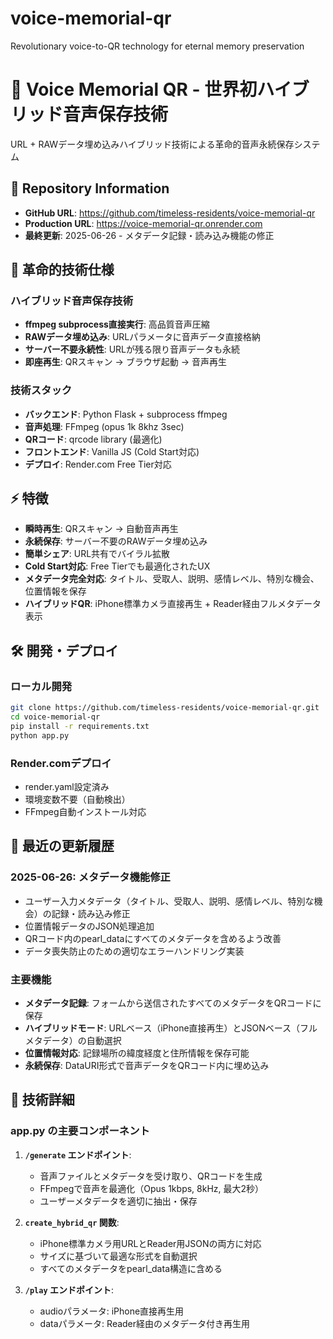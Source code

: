 # voice-memorial-qr
Revolutionary voice-to-QR technology for eternal memory preservation

# 🎵 Voice Memorial QR - 世界初ハイブリッド音声保存技術

URL + RAWデータ埋め込みハイブリッド技術による革命的音声永続保存システム

## 📍 Repository Information
- **GitHub URL**: https://github.com/timeless-residents/voice-memorial-qr
- **Production URL**: https://voice-memorial-qr.onrender.com
- **最終更新**: 2025-06-26 - メタデータ記録・読み込み機能の修正

## 🚀 革命的技術仕様

### ハイブリッド音声保存技術
- **ffmpeg subprocess直接実行**: 高品質音声圧縮
- **RAWデータ埋め込み**: URLパラメータに音声データ直接格納
- **サーバー不要永続性**: URLが残る限り音声データも永続
- **即座再生**: QRスキャン → ブラウザ起動 → 音声再生

### 技術スタック
- **バックエンド**: Python Flask + subprocess ffmpeg
- **音声処理**: FFmpeg (opus 1k 8khz 3sec)
- **QRコード**: qrcode library (最適化)
- **フロントエンド**: Vanilla JS (Cold Start対応)
- **デプロイ**: Render.com Free Tier対応

## ⚡ 特徴

- **瞬時再生**: QRスキャン → 自動音声再生
- **永続保存**: サーバー不要のRAWデータ埋め込み
- **簡単シェア**: URL共有でバイラル拡散
- **Cold Start対応**: Free Tierでも最適化されたUX
- **メタデータ完全対応**: タイトル、受取人、説明、感情レベル、特別な機会、位置情報を保存
- **ハイブリッドQR**: iPhone標準カメラ直接再生 + Reader経由フルメタデータ表示

## 🛠 開発・デプロイ

### ローカル開発
```bash
git clone https://github.com/timeless-residents/voice-memorial-qr.git
cd voice-memorial-qr
pip install -r requirements.txt
python app.py
```

### Render.comデプロイ
- render.yaml設定済み
- 環境変数不要（自動検出）
- FFmpeg自動インストール対応

## 📝 最近の更新履歴

### 2025-06-26: メタデータ機能修正
- ユーザー入力メタデータ（タイトル、受取人、説明、感情レベル、特別な機会）の記録・読み込み修正
- 位置情報データのJSON処理追加
- QRコード内のpearl_dataにすべてのメタデータを含めるよう改善
- データ喪失防止のための適切なエラーハンドリング実装

### 主要機能
- **メタデータ記録**: フォームから送信されたすべてのメタデータをQRコードに保存
- **ハイブリッドモード**: URLベース（iPhone直接再生）とJSONベース（フルメタデータ）の自動選択
- **位置情報対応**: 記録場所の緯度経度と住所情報を保存可能
- **永続保存**: DataURI形式で音声データをQRコード内に埋め込み

## 🔧 技術詳細

### app.py の主要コンポーネント
1. **`/generate` エンドポイント**: 
   - 音声ファイルとメタデータを受け取り、QRコードを生成
   - FFmpegで音声を最適化（Opus 1kbps, 8kHz, 最大2秒）
   - ユーザーメタデータを適切に抽出・保存

2. **`create_hybrid_qr` 関数**:
   - iPhone標準カメラ用URLとReader用JSONの両方に対応
   - サイズに基づいて最適な形式を自動選択
   - すべてのメタデータをpearl_data構造に含める

3. **`/play` エンドポイント**:
   - audioパラメータ: iPhone直接再生用
   - dataパラメータ: Reader経由のメタデータ付き再生用
